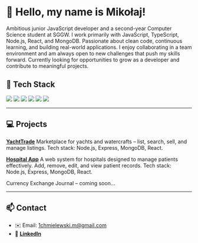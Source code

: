 # 👋 Hello, my name is Mikołaj!

<p>
  Ambitious junior JavaScript developer and a second-year Computer Science student at SGGW.
  I work primarily with JavaScript, TypeScript, Node.js, React, and MongoDB. Passionate about clean code, continuous learning, and building real-world applications.
  I enjoy collaborating in a team environment and am always open to new challenges that push my skills forward. Currently looking for opportunities to grow as a developer and contribute to meaningful projects.
</p>

## 🧰 Tech Stack

<p>
  <img src="https://img.shields.io/badge/JavaScript-F7DF1E?style=for-the-badge&logo=javascript&logoColor=black"/>
  <img src="https://img.shields.io/badge/TypeScript-3178C6?style=for-the-badge&logo=typescript&logoColor=white"/>
  <img src="https://img.shields.io/badge/Node.js-339933?style=for-the-badge&logo=nodedotjs&logoColor=white"/>
  <img src="https://img.shields.io/badge/React-61DAFB?style=for-the-badge&logo=react&logoColor=black"/>
  <img src="https://img.shields.io/badge/Next.js-000000?style=for-the-badge&logo=nextdotjs&logoColor=white"/>
  <img src="https://img.shields.io/badge/MongoDB-47A248?style=for-the-badge&logo=mongodb&logoColor=white"/>
</p>

---

## 💻 Projects

**[YachtTrade](https://github.com/mikolajchm/YachtTrade)**
Marketplace for yachts and watercrafts – list, search, sell, and manage listings.
Tech stack: Node.js, Express, MongoDB, React.

**[Hospital App](https://github.com/mikolajchm/HospitalApp)**
A web system for hospitals designed to manage patients effectively. Add, remove, edit, and view patient records.
Tech stack: Node.js, Express, MongoDB, React.

Currency Exchange Journal – coming soon...

---

## 📫 Contact

- ✉️ Email: 1chmielewski.m@gmail.com
- 💼 **[LinkedIn](https://www.linkedin.com/in/miko%C5%82aj-chmielewski/)**
